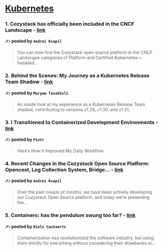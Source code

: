 
<h1><a href=https://medium.com/tag/kubernetes/recommended target="_blank" rel="noopener noreferrer">Kubernetes</a></h1>
<h3>1. Cozystack has officially been included in the CNCF Landscape - <a href="https://medium.com/aenix-io/cozystack-has-officially-been-included-in-the-cncf-landscape-07cc60c9e0eb" target="_blank" rel="noopener noreferrer">link</a></h3>

✍️ **posted by `Andrei Kvapil`**

<blockquote>You can now find the Cozystack open source platform in the CNCF Landscape categories of Platform and Certified Kubernetes — Installed…</blockquote>

<h3>2. Behind the Scenes: My Journey as a Kubernetes Release Team Shadow - <a href="https://medium.com/code-like-a-girl/behind-the-scenes-my-journey-as-a-kubernetes-release-team-shadow-630be70effb0" target="_blank" rel="noopener noreferrer">link</a></h3>

✍️ **posted by `Maryam Tavakkoli`**

<blockquote>An inside look at my experience as a Kubernetes Release Team shadow, contributing to versions v1.29, v1.30, and v1.31.</blockquote>

<h3>3. I Transitioned to Containerized Development Environments - <a href="https://medium.com/itnext/i-transitioned-to-containerized-development-environments-75f2ecbc37c5" target="_blank" rel="noopener noreferrer">link</a></h3>

✍️ **posted by `Piotr`**

<blockquote>Here’s How It Improved My Daily Workflow</blockquote>

<h3>4. Recent Changes in the Cozystack Open Source Platform: Opencost, Log Collection System, Bridge… - <a href="https://medium.com/aenix-io/recent-changes-in-the-cozystack-open-source-platform-opencost-log-collection-system-bridge-66bb25b7269b" target="_blank" rel="noopener noreferrer">link</a></h3>

✍️ **posted by `Andrei Kvapil`**

<blockquote>Over the past couple of months, we have been actively developing our Cozystack Open Source platform, and today we’re presenting the…</blockquote>

<h3>5. Containers: has the pendulum swung too far? - <a href="https://medium.com/itnext/containers-has-the-pendulum-swung-too-far-208ad02a6b42" target="_blank" rel="noopener noreferrer">link</a></h3>

✍️ **posted by `Niels Cautaerts`**

<blockquote>Containerization has revolutionized the software industry, but using them blindly for everything without considering their drawbacks or…</blockquote>

